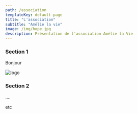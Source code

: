 ```yaml
---
path: /association
templateKey: default-page
title: "L'association"
subtitle: "Amélie la vie"
image: /img/hope.jpg
description: Présentation de l'association Amélie la Vie
---
```


### Section 1

Bonjour

![logo](/img/favicon-64x64.png)

### Section 2

....

etc
